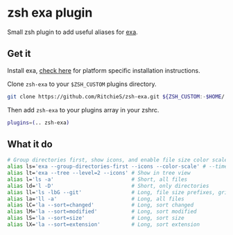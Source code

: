 # zsh exa plugin

Small zsh plugin to add useful aliases for [exa](https://github.com/ogham/exa).

## Get it

Install exa, [check here](https://github.com/ogham/exa#installation) for platform specific installation instructions.

Clone `zsh-exa` to your `$ZSH_CUSTOM` plugins directory.

```bash
git clone https://github.com/RitchieS/zsh-exa.git ${ZSH_CUSTOM:-$HOME/.oh-my-zsh/custom}/plugins/zsh-exa
```

Then add `zsh-exa` to your plugins array in your zshrc.

```bash
plugins=(.. zsh-exa)
```

## What it do

```bash
# Group directories first, show icons, and enable file size color scale
alias ls='exa --group-directories-first --icons --color-scale' # --time-style=iso
alias lt='exa --tree --level=2 --icons' # Show in tree view
alias l='ls -a'                         # Short, all files
alias ld='l -D'                         # Short, only directories
alias ll='ls -lbG --git'                # Long, file size prefixes, grid, git status
alias la='ll -a'                        # Long, all files
alias lC='la --sort=changed'            # Long, sort changed
alias lM='la --sort=modified'           # Long, sort modified
alias lS='la --sort=size'               # Long, sort size
alias lX='la --sort=extension'          # Long, sort extension
```
